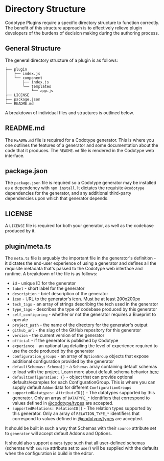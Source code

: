 # Directory Structure

Codotype Plugins require a specific directory structure to function correctly. The benefit of this structure approach is to effectively relieve plugin developers of the burdens of decision making during the authoring process.

## General Structure

The general directory structure of a plugin is as follows:

```
├── plugin
│   ├── index.js
│   └── component
│       ├── index.js
│       └── templates
│           └── app.js
├── LICENSE
├── package.json
└── README.md
```

A breakdown of individual files and structures is outlined below.

## README.md

The `README.md` file is required for a Codotype generator. This is where you one outlines the features of a generator and some documentation about the code that it produces. The `README.md` file is rendered in the Codotype web interface.

## package.json

The `package.json` file is required so a Codotype generator may be installed as a dependency with `npm install`. It dictates the requisite `@codotype` dependencies for the generator, and any additional third-party dependencies upon which that generator depends.

## LICENSE

A `LICENSE` file is required for both your generator, as well as the codebase produced by it.

## plugin/meta.ts

The `meta.ts` file is arguably the important file in the generator's definition - it dictates the end-user experience of using a generator and defines all the requisite metadata that's passed to the Codotype web interface and runtime. A breakdown of the file is as follows:

- `id` - unique ID for the generator
- `label` - short label for the generator
- `description` - brief description of the generator
- `icon` - URL to the generator's icon. Must be at least 200x200px
- `tech_tags` - an array of strings describing the tech used in the generator
- `type_tags` - describes the type of codebase produced by this generator
- `self_configuring` - whether or not the generator requires a Blueprint to operate
- `project_path` - the name of the directory for the generator's output
- `github_url` - the slug of the GitHub repository for this generator
- `version` - the current version of the generator
- `official` - if the generator is published by Codotype
- `experience` - an optional tag detailing the level of experience required to use the code produced by the generator
- `configuration_groups` - an array of `OptionGroup` objects that expose additional configuration provided by the generator
- `defaultSchemas: Schema[]` - a `Schemas` array containing default schemas to load with the project. Learn more about default schema behavior [here]()
- `defaultConfiguration: {}` - object that can provide optional defaults/examples for each ConfigurationGroup. This is where you can supply default `Addon` data for different `ConfigurationGroups`
- `supportedDatatypes: AttributeID[]` - The datatypes supported by this generator. Only an array of `DATATYPE_*` identifiers that correspond to values defined in [@codotype/types]() are accepted.
- `supportedRelations: RelationID[]` - The relation types supported by this generator. Only an array of `RELATION_TYPE_*` identifiers that correspond to values defined in [@codotype/types]() are accepted.

It should be built in such a way that Schemas with their `source` attribute set to `generator` will accept default Addons and Options.

It should also support a `meta` type such that all user-defined schemas (schemas with `source` attribute set to `user`) will be supplied with the defaults when the configuration is build in the editor.
